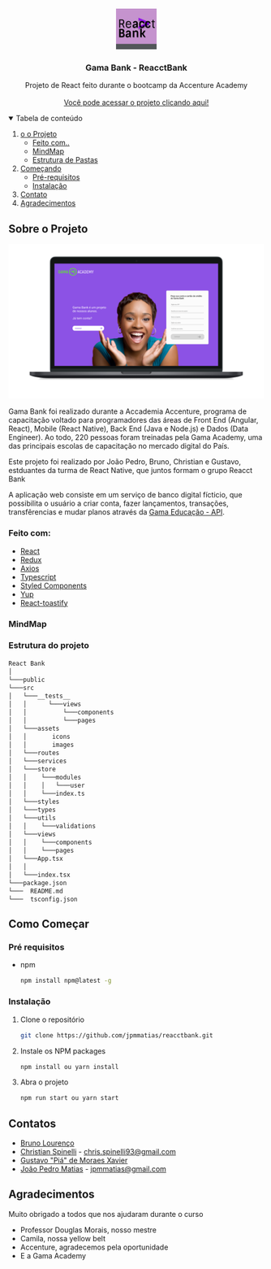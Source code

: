 <br />
<p align="center">
  <a href="#">
    <img src="./src/assets/images/ReactBank.png" alt="Logo" width="80" height="80">
  </a>

  <h3 align="center">Gama Bank - ReacctBank</h3>

  <p align="center">
    Projeto de React feito durante o bootcamp da Accenture Academy
    <br />
    <br />
     <a href="https://gamabank.netlify.app/">Você pode acessar o projeto clicando aqui!</a>
  </p>
</p>

<details open="open">
  <summary>Tabela de conteúdo</summary>
  <ol>
    <li>
      <a href="#about-the-project"> o o Projeto</a>
      <ul>
        <li><a href="#built-with">Feito com..</a></li>
          <li><a href="#mindmap">MindMap</a></li>
          <li><a href='#projectstructure'>Estrutura de Pastas</a></li>
      </ul>
    </li>
    <li>
      <a href="#getting-started">Começando</a>
      <ul>
        <li><a href="#prerequisites">Pré-requisitos</a></li>
        <li><a href="#installation">Instalação</a></li>
      </ul>
    </li>
    <li><a href="#contact">Contato</a></li>
    <li><a href="#acknowledgements">Agradecimentos</a></li>
  </ol>
</details>
<div id='about-the-project'></div>

## Sobre o Projeto

![Product Name Screen Shot](src/assets/images/ProjectPicture.png)

Gama Bank foi realizado durante a Accademia Accenture, programa de capacitação voltado para programadores das áreas de Front End (Angular, React), Mobile (React Native), Back End (Java e Node.js) e Dados (Data Engineer). Ao todo, 220 pessoas foram treinadas pela Gama Academy, uma das principais escolas de capacitação no mercado digital do País.

Este projeto foi realizado por João Pedro, Bruno, Christian e Gustavo, estduantes da turma de React Native, que juntos formam o grupo Reacct Bank

A aplicação web consiste em um serviço de banco digital fícticio, que possibilita o usuário a criar conta, fazer lançamentos, transações, transfêrencias e mudar planos através da [Gama Educação - API](https://accenture-java-desafio.herokuapp.com/).

<div id='built-with'></div>

### Feito com:

- [React](https://reactnative.dev/)
- [Redux](https://redux.js.org/)
- [Axios](https://github.com/axios/axios)
- [Typescript](https://www.typescriptlang.org/)
- [Styled Components](https://styled-components.com/)
- [Yup](https://github.com/jquense/yup)
- [React-toastify](https://fkhadra.github.io/react-toastify/introduction)

<div id='mindmap'></div>

### MindMap

<div id='projectstructure'></div>

### Estrutura do projeto

```
React Bank
│
└───public
└───src
│   └───__tests__
│   │      └───views
│   │          └───components
│   │          └───pages
│   └───assets
│   │       icons
│   │       images
│   └───routes
│   └───services
│   └───store
│   │    └───modules
│   │    │   └───user
│   │    └───index.ts
│   └───styles
│   └───types
│   └───utils
│   │    └───validations
│   └───views
│   │    └───components
│   │    └───pages
│   └───App.tsx
│   │
│   └───index.tsx
└───package.json
└───  README.md
└───  tsconfig.json
```

<!-- GETTING STARTED -->

## Como Começar

### Pré requisitos

- npm
  ```sh
  npm install npm@latest -g
  ```

### Instalação

1. Clone o repositório
   ```sh
   git clone https://github.com/jpmmatias/reacctbank.git
   ```
2. Instale os NPM packages
   ```sh
   npm install ou yarn install
   ```
3. Abra o projeto
   ```sh
   npm run start ou yarn start
   ```

<!-- CONTACT -->

## Contatos

- [Bruno Lourenço](https://github.com/bruunos)
- [Christian Spinelli](https://github.com/ChristianSpinelli) - chris.spinelli93@gmail.com
- [Gustavo "Piá" de Moraes Xavier](https://github.com/piagja)
- [João Pedro Matias](https://github.com/jpmmatias) - jpmmatias@gmail.com

<!-- ACKNOWLEDGEMENTS -->

## Agradecimentos

Muito obrigado a todos que nos ajudaram durante o curso

- Professor Douglas Morais, nosso mestre
- Camila, nossa yellow belt
- Accenture, agradecemos pela oportunidade
- E a Gama Academy
